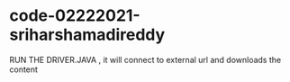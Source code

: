 # code-02222021-sriharshamadireddy

RUN THE DRIVER.JAVA , it will connect to external url and downloads the content

